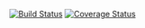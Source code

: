 [![Build Status](https://img.shields.io/travis/DilipKunderu/JScript_End2End.svg?style=flat-square)](https://travis-ci.org/GITHUB-USERNAME/GITHUB-REPO)
[![Coverage Status](https://img.shields.io/coveralls/DilipKunderu/JScript_End2End.svg?style=flat-square)](https://coveralls.io/github/GITHUB-USERNAME/GITHUB-REPO?branch=master)
